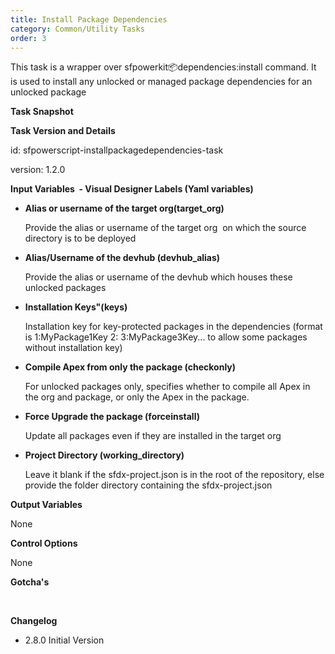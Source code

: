 ```yaml
---
title: Install Package Dependencies
category: Common/Utility Tasks
order: 3
---
```


This task is a wrapper over sfpowerkit:package:dependencies:install command. It is used to install any unlocked or managed package dependencies for an unlocked package

**Task Snapshot**



**Task Version and Details**

id: sfpowerscript-installpackagedependencies-task

version: 1.2.0

**Input Variables&nbsp; - Visual Designer Labels (Yaml variables)**

* **Alias or username of the target org(target\_org)**

  Provide the alias or username of the target org&nbsp; on which the source directory is to be deployed

* **Alias/Username of the devhub (devhub_alias)**

  Provide the alias or username of the devhub which houses these unlocked packages

* **Installation Keys"(keys)**

  Installation key for key-protected packages in the dependencies (format is 1:MyPackage1Key 2: 3:MyPackage3Key... to allow some packages without installation key)

* **Compile Apex from only the package (checkonly)&nbsp;**

  For unlocked packages only, specifies whether to compile all Apex in the org and package, or only the Apex in the package.


* **Force Upgrade the package (forceinstall)**

  Update all packages even if they are installed in the target org

* **Project Directory (working\_directory)**

  Leave it blank if the sfdx-project.json is in the root of the repository, else provide the folder directory containing the sfdx-project.json

**Output Variables**

None

**Control Options**

None

**Gotcha's**

&nbsp;

**Changelog**

* 2\.8.0 Initial Version